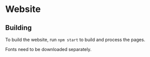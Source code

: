 Website
=======

Building
--------

To build the website, run `npm start` to build and process the pages.

Fonts need to be downloaded separately.

